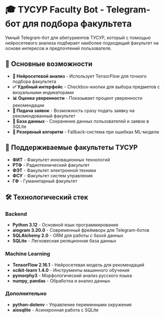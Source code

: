 # 🎓 ТУСУР Faculty Bot - Telegram-бот для подбора факультета

Умный Telegram-бот для абитуриентов ТУСУР, который с помощью нейросетевого анализа подбирает наиболее подходящий факультет на основе интересов и предпочтений пользователя.

## 🚀 Основные возможности

- **🧠 Нейросетевой анализ** - Использует TensorFlow для точного подбора факультета
- **✅ Удобный интерфейс** - Checkbox-кнопки для выбора предметов с визуальными индикаторами
- **📊 Оценка уверенности** - Показывает процент уверенности рекомендации
- **📝 Подача заявок** - Возможность сразу подать заявку на рекомендованный факультет
- **💾 База данных** - Сохранение данных пользователей и заявок в SQLite
- **🔄 Резервный алгоритм** - Fallback-система при ошибках ML-модели

## 🏫 Поддерживаемые факультеты ТУСУР

- **ФИТ** - Факультет инновационных технологий
- **РТФ** - Радиотехнический факультет  
- **ФЭТ** - Факультет электронной техники
- **ФСУ** - Факультет систем управления
- **ГФ** - Гуманитарный факультет

## 🛠 Технологический стек

### Backend
- **Python 3.12** - Основной язык программирования
- **aiogram 3.20.0** - Современный фреймворк для Telegram-ботов
- **SQLAlchemy 2.0** - ORM для работы с базой данных
- **SQLite** - Легковесная реляционная база данных

### Machine Learning
- **TensorFlow 2.16.1** - Нейросетевая модель для рекомендаций
- **scikit-learn 1.4.0** - Инструменты машинного обучения
- **pymorphy3** - Морфологический анализ русского языка
- **numpy, pandas** - Обработка и анализ данных

### Дополнительно  
- **python-dotenv** - Управление переменными окружения
- **aiosqlite** - Асинхронная работа с SQLite